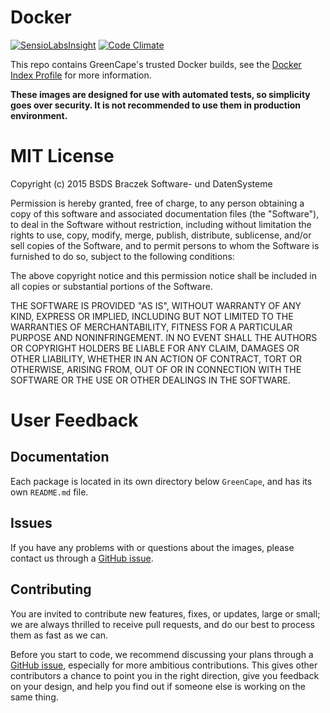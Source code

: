 # Docker

[![SensioLabsInsight](https://insight.sensiolabs.com/projects/e198fda6-1a1e-40d2-be33-c8d9c027f1c9/mini.png)](https://insight.sensiolabs.com/projects/e198fda6-1a1e-40d2-be33-c8d9c027f1c9)
[![Code Climate](https://codeclimate.com/github/GreenCape/docker/badges/gpa.svg)](https://codeclimate.com/github/GreenCape/docker)

This repo contains GreenCape's trusted Docker builds, see the [Docker Index Profile](https://index.docker.io/u/greencape/) for more information.

**These images are designed for use with automated tests, so simplicity goes over security.
It is not recommended to use them in production environment.**

# MIT License

Copyright (c) 2015 BSDS Braczek Software- und DatenSysteme

Permission is hereby granted, free of charge, to any person obtaining a copy of this software and associated documentation files (the "Software"), to deal in the Software without restriction, including without limitation the rights to use, copy, modify, merge, publish, distribute, sublicense, and/or sell copies of the Software, and to permit persons to whom the Software is furnished to do so, subject to the following conditions:

The above copyright notice and this permission notice shall be included in all copies or substantial portions of the Software.

THE SOFTWARE IS PROVIDED "AS IS", WITHOUT WARRANTY OF ANY KIND, EXPRESS OR IMPLIED, INCLUDING BUT NOT LIMITED TO THE WARRANTIES OF MERCHANTABILITY, FITNESS FOR A PARTICULAR PURPOSE AND NONINFRINGEMENT. IN NO EVENT SHALL THE AUTHORS OR COPYRIGHT HOLDERS BE LIABLE FOR ANY CLAIM, DAMAGES OR OTHER LIABILITY, WHETHER IN AN ACTION OF CONTRACT, TORT OR OTHERWISE, ARISING FROM, OUT OF OR IN CONNECTION WITH THE SOFTWARE OR THE USE OR OTHER DEALINGS IN THE SOFTWARE.

# User Feedback

## Documentation

Each package is located in its own directory below `GreenCape`, and has its own `README.md` file.   

## Issues

If you have any problems with or questions about the images,
please contact us through a [GitHub issue](https://github.com/GreenCape/docker/issues).

## Contributing

You are invited to contribute new features, fixes, or updates, large or small;
we are always thrilled to receive pull requests, and do our best to process them as fast as we can.

Before you start to code, we recommend discussing your plans through a [GitHub issue](https://github.com/GreenCape/docker/issues),
especially for more ambitious contributions.
This gives other contributors a chance to point you in the right direction, give you feedback on your design,
and help you find out if someone else is working on the same thing.
